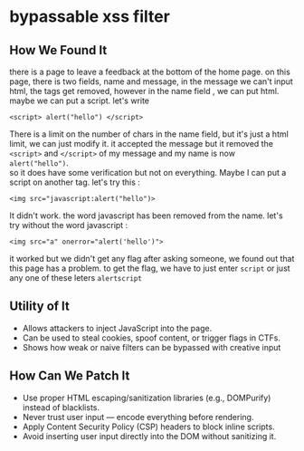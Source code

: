 # bypassable xss filter  

## How We Found It
there is a page to leave a feedback at the bottom of the home page.
on this page, there is two fields, name and message, in the message we can't input html, the tags get removed, however in the name field , we can put html.
maybe we can put a script. let's write 
```
<script> alert("hello") </script>
```
There is a limit on the number of chars in the name field, but it's just a html limit, we can just modify it.
it accepted the message but it removed the `<script>` and `</script>` of my message and my name is now `alert("hello")`.  
so it does have some verification but not on everything. Maybe I can put a script on another tag.
let's try this : 
```
<img src="javascript:alert("hello")>
```
It didn't work. the word javascript has been removed from the name. 
let's try without the word javascript : 
```
<img src="a" onerror="alert('hello')">
```
it worked but we didn't get any flag
after asking someone, we found out that this page has a problem.
to get the flag, we have to just enter `script` or just any one of these leters `alertscript`

## Utility of It
- Allows attackers to inject JavaScript into the page.
- Can be used to steal cookies, spoof content, or trigger flags in CTFs.
- Shows how weak or naive filters can be bypassed with creative input

## How Can We Patch It
- Use proper HTML escaping/sanitization libraries (e.g., DOMPurify) instead of blacklists.
- Never trust user input — encode everything before rendering.
- Apply Content Security Policy (CSP) headers to block inline scripts.
- Avoid inserting user input directly into the DOM without sanitizing it.
